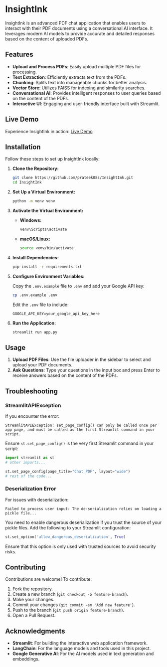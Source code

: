 # InsightInk

InsightInk is an advanced PDF chat application that enables users to interact with their PDF documents using a conversational AI interface. It leverages modern AI models to provide accurate and detailed responses based on the content of uploaded PDFs.

## Features

- **Upload and Process PDFs**: Easily upload multiple PDF files for processing.
- **Text Extraction**: Efficiently extracts text from the PDFs.
- **Chunking**: Splits text into manageable chunks for better analysis.
- **Vector Store**: Utilizes FAISS for indexing and similarity searches.
- **Conversational AI**: Provides intelligent responses to user queries based on the content of the PDFs.
- **Interactive UI**: Engaging and user-friendly interface built with Streamlit.

## Live Demo

Experience InsightInk in action: [Live Demo](https://insightink.streamlit.app/)

## Installation

Follow these steps to set up InsightInk locally:

1. **Clone the Repository:**

   ```bash
   git clone https://github.com/prateek08s/InsightInk.git
   cd InsightInk
   ```

2. **Set Up a Virtual Environment:**

   ```bash
   python -m venv venv
   ```

3. **Activate the Virtual Environment:**

   - **Windows:**

     ```bash
     venv\Scripts\activate
     ```

   - **macOS/Linux:**

     ```bash
     source venv/bin/activate
     ```

4. **Install Dependencies:**

   ```bash
   pip install -r requirements.txt
   ```

5. **Configure Environment Variables:**

   Copy the `.env.example` file to `.env` and add your Google API key:

   ```bash
   cp .env.example .env
   ```

   Edit the `.env` file to include:

   ```env
   GOOGLE_API_KEY=your_google_api_key_here
   ```

6. **Run the Application:**

   ```bash
   streamlit run app.py
   ```

## Usage

1. **Upload PDF Files**: Use the file uploader in the sidebar to select and upload your PDF documents.
2. **Ask Questions**: Type your questions in the input box and press Enter to receive answers based on the content of the PDFs.

## Troubleshooting

### StreamlitAPIException

If you encounter the error:

```
StreamlitAPIException: set_page_config() can only be called once per app page, and must be called as the first Streamlit command in your script.
```

Ensure `st.set_page_config()` is the very first Streamlit command in your script:

```python
import streamlit as st
# other imports...

st.set_page_config(page_title="Chat PDF", layout="wide")
# rest of the code...
```

### Deserialization Error

For issues with deserialization:

```
Failed to process user input: The de-serialization relies on loading a pickle file...
```

You need to enable dangerous deserialization if you trust the source of your pickle files. Add the following to your Streamlit configuration:

```python
st.set_option('allow_dangerous_deserialization', True)
```

Ensure that this option is only used with trusted sources to avoid security risks.

## Contributing

Contributions are welcome! To contribute:

1. Fork the repository.
2. Create a new branch (`git checkout -b feature-branch`).
3. Make your changes.
4. Commit your changes (`git commit -am 'Add new feature'`).
5. Push to the branch (`git push origin feature-branch`).
6. Open a Pull Request.


## Acknowledgments

- **Streamlit**: For building the interactive web application framework.
- **LangChain**: For the language models and tools used in this project.
- **Google Generative AI**: For the AI models used in text generation and embeddings.




